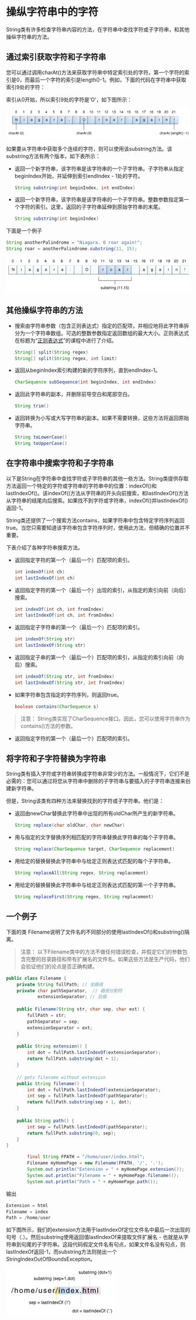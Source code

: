 # 操纵字符串中的字符
String类有许多检查字符串内容的方法，在字符串中查找字符或子字符串，和其他操纵字符串的方法。

## 通过索引获取字符和子字符串
您可以通过调用charAt()方法来获取字符串中特定索引处的字符。第一个字符的索引是0，而最后一个字符的索引是length()-1。例如，下面的代码在字符串中获取索引9处的字符：

索引从0开始，所以索引9处的字符是'O'，如下图所示：

![](./assets/objects-charAt.gif)

如果要从字符串中获取多个连续的字符，则可以使用该substring方法。该substring方法有两个版本，如下表所示：

* 返回一个新字符串，该字符串是该字符串的一个子字符串。子字符串从指定beginIndex开始，并延伸到索引endIndex - 1处的字符。

    ```java
    String substring(int beginIndex, int endIndex)
    ```
* 返回一个新字符串，该字符串是该字符串的一个子字符串。整数参数指定第一个字符的索引。这里，返回的子字符串延伸到原始字符串的末尾。

    ```java
    String substring(int beginIndex)
    ```

下面是一个例子

```java
String anotherPalindrome = "Niagara. O roar again!";
String roar = anotherPalindrome.substring(11, 15);
```
![](./assets/objects-substring.gif)


## 其他操纵字符串的方法

* 搜索由字符串参数（包含正则表达式）指定的匹配项，并相应地将此字符串拆分为一个字符串数组。可选的整数参数指定返回数组的最大大小。正则表达式在标题为“[正则表达式](/content/essential/regex/index.md)”的课程中进行了介绍。

    ```java
    String[] split(String regex)
    String[] split(String regex, int limit)
    ```

* 返回从beginIndex索引构建的新的字符序列，直到endIndex-1。

    ```java
    CharSequence subSequence(int beginIndex, int endIndex)
    ```

* 返回此字符串的副本，并删除前导空白和尾部空白。

    ```java
    String trim()
    ```

* 返回转换为小写或大写字符串的副本。如果不需要转换，这些方法将返回原始字符串。

    ```java
    String toLowerCase()
    String toUpperCase()
    ```

## 在字符串中搜索字符和子字符串

以下是String在字符串中查找字符或子字符串的其他一些方法。String类提供存取方法返回一个特定的字符或字符串的字符串中的位置：indexOf()和lastIndexOf()。该indexOf()方法从字符串的开头向前搜索，和lastIndexOf()方法从字符串的结尾向后搜索。如果找不到字符或字符串，indexOf()并lastIndexOf()返回-1。

String类还提供了一个搜索方法contains，如果字符串中包含特定字符序列返回true。当您只需要知道该字符串包含字符序列时，使用此方法，但精确的位置并不重要。

下表介绍了各种字符串搜索方法。

* 返回指定字符的第一个（最后一个）匹配项的索引。

    ```java
    int indexOf(int ch)
    int lastIndexOf(int ch)
    ```
* 返回指定字符的第一个（最后一个）出现的索引，从指定的索引向前（向后）搜索。

    ```java
    int indexOf(int ch, int fromIndex)
    int lastIndexOf(int ch, int fromIndex)
    ```
* 返回指定子字符串的第一个（最后一个）匹配项的索引。

    ```java
    int indexOf(String str)
    int lastIndexOf(String str)
    ```
* 返回指定子串的第一个（最后一个）匹配项的索引，从指定的索引向前（向后）搜索。

    ```java
    int indexOf(String str, int fromIndex)
    int lastIndexOf(String str, int fromIndex)
    ```
* 如果字符串包含指定的字符序列，则返回true。

    ```java
    boolean contains(CharSequence s)
    ```

> 注意： String类实现了CharSequence接口。因此，您可以使用字符串作为contains()方法的参数。
* 返回指定字符的第一个（最后一个）匹配项的索引。

## 将字符和子字符替换为字符串
String类有插入字符或字符串转换成字符串非常少的方法。一般情况下，它们不是必需的：您可以通过将您从字符串中删除的子字符串与要插入的子字符串连接来创建新字符串。

但是，String该类有四种方法来替换找到的字符或子字符串。他们是：

* 返回由newChar替换此字符串中出现的所有oldChar所产生的新字符串。
    ```java
    String replace(char oldChar, char newChar)
    ```
* 用与指定的文字替换序列相匹配的字符串替换此字符串的每个子字符串。
    ```java
    String replace(CharSequence target, CharSequence replacement)
    ```
* 用给定的替换替换此字符串中与给定正则表达式匹配的每个子字符串。
    ```java
    String replaceAll(String regex, String replacement)
    ```
* 用给定的替换替换此字符串中与给定正则表达式匹配的第一个子字符串。
    ```java
    String replaceFirst(String regex, String replacement)
    ```

## 一个例子

下面的类 Filename说明了文件名的不同部分的使用lastIndexOf()和substring()隔离。

> 注意：  以下Filename类中的方法不做任何错误检查，并假定它们的参数包含完整的目录路径和带有扩展名的文件名。如果这些方法是生产代码，他们会验证他们的论点是否正确构建。

```java
public class Filename {
    private String fullPath; // 全路径
    private char pathSeparator,  // 路径分割符
            extensionSeparator; // 后缀

    public Filename(String str, char sep, char ext) {
        fullPath = str;
        pathSeparator = sep;
        extensionSeparator = ext;
    }

    public String extension() {
        int dot = fullPath.lastIndexOf(extensionSeparator);
        return fullPath.substring(dot + 1);
    }

    // gets filename without extension
    public String filename() {
        int dot = fullPath.lastIndexOf(extensionSeparator);
        int sep = fullPath.lastIndexOf(pathSeparator);
        return fullPath.substring(sep + 1, dot);
    }

    public String path() {
        int sep = fullPath.lastIndexOf(pathSeparator);
        return fullPath.substring(0, sep);
    }
}
```

```java
        final String FPATH = "/home/user/index.html";
        Filename myHomePage = new Filename(FPATH, '/', '.');
        System.out.println("Extension = " + myHomePage.extension());
        System.out.println("Filename = " + myHomePage.filename());
        System.out.println("Path = " + myHomePage.path());
```

输出

```java
Extension = html
Filename = index
Path = /home/user
```

如下图所示，我们的extension方法用于lastIndexOf定位文件名中最后一次出现的句号（.）。然后substring使用返回值lastIndexOf来提取文件扩展名 - 也就是从字符串到句尾的子字符串。这段代码假定文件名有句点，如果文件名没有句点，则lastIndexOf返回-1，而substring方法则抛出一个StringIndexOutOfBoundsException。

![](./assets/objects-lastIndexOf.gif)
